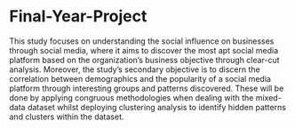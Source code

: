 # Final-Year-Project
This study focuses on understanding the social influence on businesses through social media, where it aims to discover the most apt social media platform based on the organization’s business objective through clear-cut analysis. Moreover, the study’s secondary objective is to discern the correlation between demographics and the popularity of a social media platform through interesting groups and patterns discovered. These will be done by applying congruous methodologies when dealing with the mixed-data dataset whilst deploying clustering analysis to identify hidden patterns and clusters within the dataset. 
